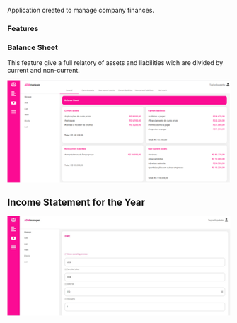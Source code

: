 Application created to manage company finances.

### Features

### Balance Sheet

This feature give a full relatory of assets and liabilities wich are divided by current and non-current.

![balance sheet](img.jpg)

## Income Statement for the Year


![income statement for the year](img2.jpg)

